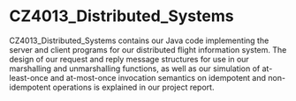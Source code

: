 ﻿# CZ4013_Distributed_Systems
<p> CZ4013_Distributed_Systems contains our Java code implementing the server and client programs for our distributed flight information system. The design of our request and reply message structures for use in our marshalling and unmarshalling functions, as well as our simulation of at-least-once and at-most-once invocation semantics on idempotent and non-idempotent operations is explained in our project report. </p>
